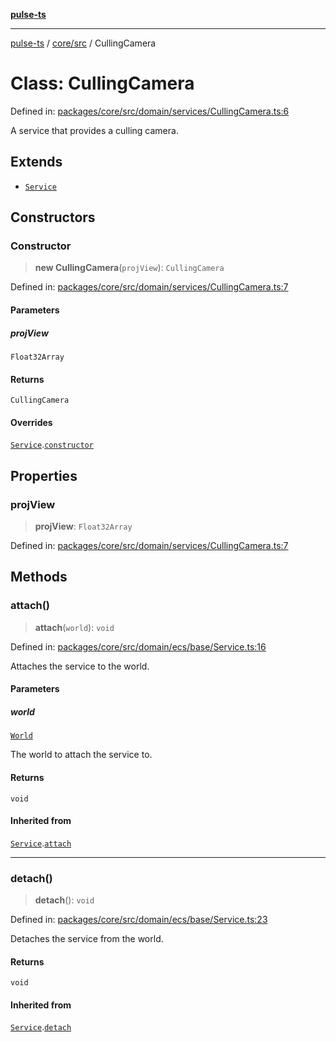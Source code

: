[**pulse-ts**](../../../README.md)

***

[pulse-ts](../../../README.md) / [core/src](../README.md) / CullingCamera

# Class: CullingCamera

Defined in: [packages/core/src/domain/services/CullingCamera.ts:6](https://github.com/jlehett/pulse-ts/blob/d786433c7cb88fe7c30a7029f46dff58815931cc/packages/core/src/domain/services/CullingCamera.ts#L6)

A service that provides a culling camera.

## Extends

- [`Service`](Service.md)

## Constructors

### Constructor

> **new CullingCamera**(`projView`): `CullingCamera`

Defined in: [packages/core/src/domain/services/CullingCamera.ts:7](https://github.com/jlehett/pulse-ts/blob/d786433c7cb88fe7c30a7029f46dff58815931cc/packages/core/src/domain/services/CullingCamera.ts#L7)

#### Parameters

##### projView

`Float32Array`

#### Returns

`CullingCamera`

#### Overrides

[`Service`](Service.md).[`constructor`](Service.md#constructor)

## Properties

### projView

> **projView**: `Float32Array`

Defined in: [packages/core/src/domain/services/CullingCamera.ts:7](https://github.com/jlehett/pulse-ts/blob/d786433c7cb88fe7c30a7029f46dff58815931cc/packages/core/src/domain/services/CullingCamera.ts#L7)

## Methods

### attach()

> **attach**(`world`): `void`

Defined in: [packages/core/src/domain/ecs/base/Service.ts:16](https://github.com/jlehett/pulse-ts/blob/d786433c7cb88fe7c30a7029f46dff58815931cc/packages/core/src/domain/ecs/base/Service.ts#L16)

Attaches the service to the world.

#### Parameters

##### world

[`World`](World.md)

The world to attach the service to.

#### Returns

`void`

#### Inherited from

[`Service`](Service.md).[`attach`](Service.md#attach)

***

### detach()

> **detach**(): `void`

Defined in: [packages/core/src/domain/ecs/base/Service.ts:23](https://github.com/jlehett/pulse-ts/blob/d786433c7cb88fe7c30a7029f46dff58815931cc/packages/core/src/domain/ecs/base/Service.ts#L23)

Detaches the service from the world.

#### Returns

`void`

#### Inherited from

[`Service`](Service.md).[`detach`](Service.md#detach)
